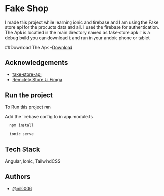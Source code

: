 
# Fake Shop

I made this project while learning ionic and firebase and I am using the Fake store api for the products data and all. I used the firebase for authentication. The Apk is locatied in the main directory named as fake-store.apk it is a debug build you can download it and run in your andoid phone or tablet


##Download The Apk
-[Download](https://appsenjoy.com/en/gSB9GaMLDLmUhwK/file)

## Acknowledgements

 - [fake-store-api](https://github.com/keikaavousi/fake-store-api)
 - [Remotely Store Ui Fimga](https://www.figma.com/community/file/1033374920296467805)
   


## Run the project

To Run this project run

Add the firebase config to in app.module.ts

```bash
  npm install
```
```bash
  ionic serve
```

## Tech Stack

 Angular, Ionic, TailwindCSS




## Authors

- [@nil0006](https://github.com/nil0006)


